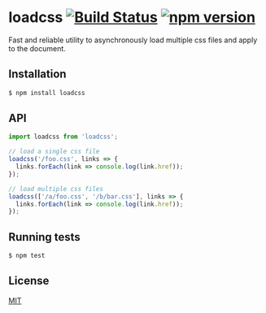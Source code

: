 # loadcss [![Build Status](https://travis-ci.org/yefremov/loadcss.svg?branch=master)](https://travis-ci.org/yefremov/loadcss) [![npm version](https://badge.fury.io/js/loadcss.svg)](https://badge.fury.io/js/loadcss)


Fast and reliable utility to asynchronously load multiple css files and apply to
the document.

## Installation

```bash
$ npm install loadcss
```

## API

```js
import loadcss from 'loadcss';

// load a single css file
loadcss('/foo.css', links => {
  links.forEach(link => console.log(link.href));
});

// load multiple css files
loadcss(['/a/foo.css', '/b/bar.css'], links => {
  links.forEach(link => console.log(link.href));
});
```

## Running tests

```bash
$ npm test
```

## License

[MIT](LICENSE)
